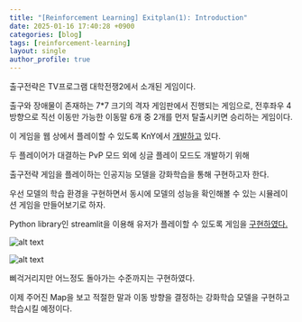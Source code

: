 ```yaml
---
title: "[Reinforcement Learning] Exitplan(1): Introduction"
date: 2025-01-16 17:40:28 +0900
categories: [blog]
tags: [reinforcement-learning]
layout: single
author_profile: true
---
```


출구전략은 TV프로그램 대학전쟁2에서 소개된 게임이다.


출구와 장애물이 존재하는 7*7 크기의 격자 게임판에서 진행되는 게임으로, 전후좌우 4방향으로 직선 이동만 가능한 이동말 6개 중 2개를 먼저 탈출시키면 승리하는 게임이다.

이 게임을 웹 상에서 플레이할 수 있도록 KnY에서 [개발하고](https://stockofjobless.tistory.com/69) 있다.

두 플레이어가 대결하는 PvP 모드 외에 싱글 플레이 모드도 개발하기 위해

출구전략 게임을 플레이하는 인공지능 모델을 강화학습을 통해 구현하고자 한다.


우선 모델의 학습 환경을 구현하면서 동시에 모델의 성능을 확인해볼 수 있는 시뮬레이션 게임을 만들어보기로 하자.

Python library인 streamlit을 이용해 유저가 플레이할 수 있도록 게임을 [구현하였다.](https://app-test-4wbaujyuavq3gkqfovlazi.streamlit.app/)

![alt text]({{site.url}}/assets/images/streamlit-exitplan.png)

![alt text](https://kernying.github.io/assets/images/streamlit-exitplan.png)


삐걱거리지만 어느정도 돌아가는 수준까지는 구현하였다.

이제 주어진 Map을 보고 적절한 말과 이동 방향을 결정하는 강화학습 모델을 구현하고 학습시킬 예정이다.